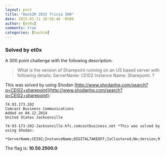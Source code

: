 ```yaml
---
layout: post
title: "HackIM 2015 Trivia 300"
date: 2015-01-11 16:56:46 -0500
author: [et0x]
comments: true
categories: [hackim]
---
```


### Solved by et0x

A 300 point challenge with the following description: 

> What is the version of Sharepoint running on an US based server with following details:
> ServerName: CEI02 
> Instance Name: Sharepoint. ?

This was solved by using Shodan [http://www.shodanhq.com/search?q=CEI02+sharepoint](http://www.shodanhq.com/search?q=CEI02+sharepoint): 

```
74.93.173.202
Comcast Business Communications
Added on 04.12.2014
United States Jacksonville

74-93-173-202-Jacksonville.hfc.comcastbusiness.net *This was solved by using Shodan:

*ServerName;CEI02;InstanceName;DIGITALTAKEOFF;IsClustered;No;Version;9.00.5000.00;tcp;49866;np;\\CEI02\pipe\MSSQL$DIGITALTAKEOFF\sql\query;;ServerName;CEI02;InstanceName;SBSMONITORING;IsClustered;No;Version;10.50.2500.0;;ServerName;CEI02;InstanceName;SHAREPOINT;IsClustered;No;Version;10.50.2500.0;;
```

The flag is: **10.50.2500.0**

